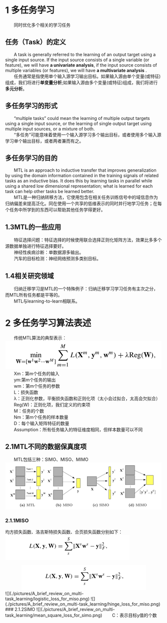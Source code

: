 # 1 多任务学习  
&emsp;&emsp;同时优化多个相关的学习任务  
## 任务（Task）的定义  
&emsp;&emsp;A task is generally referred to the learning of an output target using a single input source. If the input source consists of a single variable (or feature), we will have **a univariate analysis**, if the input source consists of multiple variables (or features), we will have **a multivariate analysis** .  
&emsp;&emsp;任务通常是指使用单个输入源学习输出目标。如果输入源由单个变量(或特征)组成，我们将进行**单变量分析**;如果输入源由多个变量(或特征)组成，我们将进行**多元分析**。  
## 多任务学习的形式  
&emsp;&emsp;“multiple tasks” could mean the learning of multiple output targets using a single input source, or the learning of single output target using multiple input sources, or a mixture of both.  
&emsp;&emsp;“多任务”可能意味着使用一个输入源学习多个输出目标，或者使用多个输入源学习单个输出目标，或者两者兼而有之。  
## 多任务学习的目的  
&emsp;&emsp;MTL is an approach to inductive transfer that improves generalization by using the domain information contained in the training signals of related tasks as an inductive bias. It does this by learning tasks in parallel while using a shared low dimensional representation; what is learned for each task can help other tasks be learned better.  
&emsp;&emsp;MTL是一种归纳转移方法，它使用包含在相关任务训练信号中的域信息作为归纳偏差来提高泛化。同在使用一个共享的低维表示的同时并行地学习任务；在每个任务中所学到的东西可以帮助其他任务学得更好。  
## 1.3MTL的一些应用  
&emsp;&emsp;特征选择问题：特征选择的时候使用联合选择正则化矩阵方法，效果比多多个源数据单独进行特征选择要好。  
&emsp;&emsp;神经性疾病诊断：单数据源多输出。  
&emsp;&emsp;汽车的目标检测：神经网络预测多类别目标。
## 1.4相关研究领域  
&emsp;&emsp;归纳迁移学习是MTL的一个特殊例子：归纳迁移学习学习任务有主次之分，而MTL所有任务都是平等的。  
&emsp;&emsp;MTL与learning-to-learn相联系。  
# 2 多任务学习算法表述  
&emsp;&emsp;传统MTL算法的典型表示：  
![](./pictures/A_brief_review_on_multi-task_learning/Formulation_of_MTL_algorithms.png)  
&emsp;&emsp;Xm：第m个任务的输入  
&emsp;&emsp;ym:第m个任务的输出  
&emsp;&emsp;wm：第m个任务的参数  
&emsp;&emsp;L：损失函数  
&emsp;&emsp;λ：正则化参数，平衡损失函数和正则化项（太小会过拟合，太高会欠拟合）  
&emsp;&emsp;Reg(W)：正则化项，我们定义的约束项  
&emsp;&emsp;M：任务的个数  
&emsp;&emsp;Nm：第m个任务的样本数量  
&emsp;&emsp;D：每个输入矩阵特征的数量  
&emsp;&emsp;Assumption：所有任务输入的特征维度相同，但样本数量可以不同  
## 2.1MTL不同的数据保真度项  
&emsp;&emsp;MTL包括三种：SIMO、MISO、MIMO  
![](./pictures/A_brief_review_on_multi-task_learning/MTL_different_data_fidelity_terms.png)  
### 2.1.1MISO  
均方损失函数、洛吉斯特损失函数、合页损失函数分别如下：  
![](./pictures/A_brief_review_on_multi-task_learning/mean_square_loss_for_miso.png)  
<div align=center><img src="./pictures/A_brief_review_on_multi-task_learning/mean_square_loss_for_miso.png"/></div>
![](./pictures/A_brief_review_on_multi-task_learning/logistic_loss_for_miso.png)  
![](./pictures/A_brief_review_on_multi-task_learning/hinge_loss_for_miso.png)  
### 2.1.2SIMO
![](./pictures/A_brief_review_on_multi-task_learning/mean_square_loss_for_simo.png)  
&emsp;&emsp;C：表示目标y值的个数